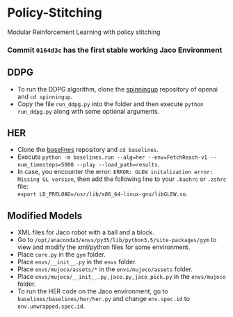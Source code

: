 # Policy-Stitching

Modular Reinforcement Learning with policy stitching


### Commit `0164d3c` has the first stable working Jaco Environment

## DDPG

* To run the DDPG algorithm, clone the [spinningup](https://github.com/openai/spinningup) repository of openai and `cd spinningup`.
* Copy the file `run_ddpg.py` into the folder and then execute `python run_ddpg.py` along with some optional arguments.

## HER

* Clone the [baselines](https://github.com/openai/baselines) repository and `cd baselines`.
* Execute `python -m baselines.run --alg=her --env=FetchReach-v1 --num_timesteps=5000 --play --load_path=results`.
* In case, you encounter the error: `ERROR: GLEW initalization error: Missing GL version`, then add the following line to your `.bashrc` or `.zshrc` file:  
`export LD_PRELOAD=/usr/lib/x86_64-linux-gnu/libGLEW.so`.

## Modified Models

* XML files for Jaco robot with a ball and a block.
* Go to `/opt/anaconda3/envs/py35/lib/python3.5/site-packages/gym` to view and modify the xml/python files for some environment.
* Place `core.py` in the `gym` folder.
* Place `envs/__init__.py` in the `envs` folder.
* Place `envs/mujoco/assets/*` in the `envs/mujoco/assets` folder.
* Place `envs/mujoco/__init__.py,jaco.py,jaco_pick.py` in the `envs/mujoco` folder.
* To run the HER code on the Jaco environment, go to `baselines/baselines/her/her.py` and change `env.spec.id` to `env.unwrapped.spec.id`.

